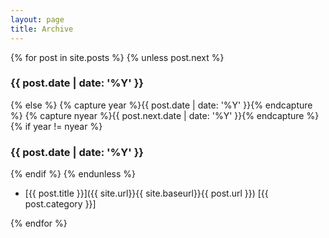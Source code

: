 ```yaml
---
layout: page
title: Archive
---
```




{% for post in site.posts %} {% unless post.next %}

### {{ post.date | date: '%Y' }}

{% else %} {% capture year %}{{ post.date | date: '%Y' }}{% endcapture %} {% capture nyear %}{{ post.next.date | date: '%Y' }}{% endcapture %} {% if year != nyear %}

### {{ post.date | date: '%Y' }}

{% endif %} {% endunless %}

* [{{ post.title }}]({{ site.url}}{{ site.baseurl}}{{ post.url }}) [{{ post.category }}]

{% endfor %}
